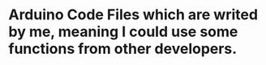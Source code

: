 # Arduino Code Files which are writed by me, meaning I could use some functions from other developers.
